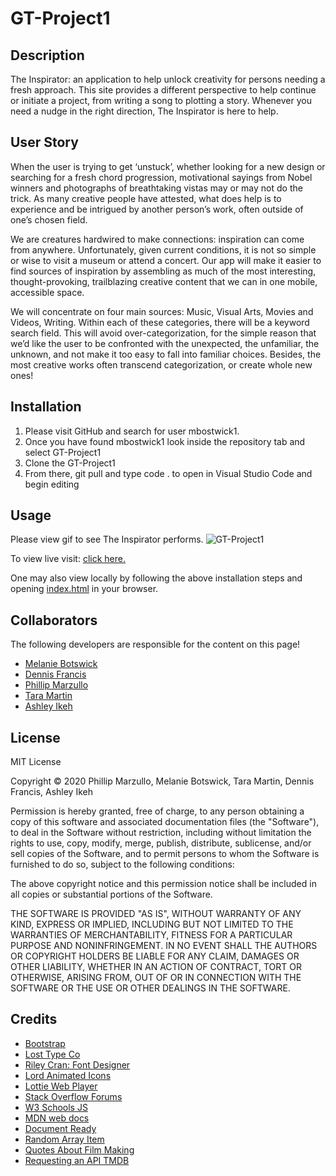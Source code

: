 # GT-Project1

## Description

The Inspirator: an application to help unlock creativity for persons needing a fresh approach. This site provides a different perspective to help continue or initiate a project, from writing a song to plotting a story. Whenever you need a nudge in the right direction, The Inspirator is here to help.

## User Story

When the user is trying to get ‘unstuck’, whether looking for a new design or searching for a fresh chord progression, motivational sayings from Nobel winners and photographs of breathtaking vistas may or may not do the trick. As many creative people have attested, what does help is to experience and be intrigued by another person’s work, often outside of one’s chosen field.

We are creatures hardwired to make connections: inspiration can come from anywhere. Unfortunately, given current conditions, it is not so simple or wise to visit a museum or attend a concert. Our app will make it easier to find sources of inspiration by assembling as much of the most interesting, thought-provoking, trailblazing creative content that we can in one mobile, accessible space.

We will concentrate on four main sources: Music, Visual Arts, Movies and Videos, Writing. Within each of these categories, there will be a keyword search field. This will avoid over-categorization, for the simple reason that we’d like the user to be confronted with the unexpected, the unfamiliar, the unknown, and not make it too easy to fall into familiar choices. Besides, the most creative works often transcend categorization, or create whole new ones!

## Installation

1. Please visit GitHub and search for user mbostwick1.
2. Once you have found mbostwick1 look inside the repository tab and select GT-Project1
3. Clone the GT-Project1
4. From there, git pull and type code . to open in Visual Studio Code and begin editing

## Usage

Please view gif to see The Inspirator performs.
![GT-Project1](assets/the-inspirator-p1.gif)

To view live visit: [click here.](https://mbostwick1.github.io/GT-Project1/)

One may also view locally by following the above installation steps and opening [index.html](index.html) in your browser.

## Collaborators
The following developers are responsible for the content on this page!
* [Melanie Botswick](https://github.com/mbostwick1)
* [Dennis Francis](https://github.com/dnfrancis22)
* [Phillip Marzullo](https://github.com/philipmarz73)
* [Tara Martin](https://github.com/martintara117)
* [Ashley Ikeh](https://github.com/Aikeh2021)

## License
MIT License

Copyright © 2020 Phillip Marzullo, Melanie Botswick, Tara Martin, Dennis Francis, Ashley Ikeh

Permission is hereby granted, free of charge, to any person obtaining a copy
of this software and associated documentation files (the "Software"), to deal
in the Software without restriction, including without limitation the rights
to use, copy, modify, merge, publish, distribute, sublicense, and/or sell
copies of the Software, and to permit persons to whom the Software is
furnished to do so, subject to the following conditions:

The above copyright notice and this permission notice shall be included in all
copies or substantial portions of the Software.

THE SOFTWARE IS PROVIDED "AS IS", WITHOUT WARRANTY OF ANY KIND, EXPRESS OR
IMPLIED, INCLUDING BUT NOT LIMITED TO THE WARRANTIES OF MERCHANTABILITY,
FITNESS FOR A PARTICULAR PURPOSE AND NONINFRINGEMENT. IN NO EVENT SHALL THE
AUTHORS OR COPYRIGHT HOLDERS BE LIABLE FOR ANY CLAIM, DAMAGES OR OTHER
LIABILITY, WHETHER IN AN ACTION OF CONTRACT, TORT OR OTHERWISE, ARISING FROM,
OUT OF OR IN CONNECTION WITH THE SOFTWARE OR THE USE OR OTHER DEALINGS IN THE
SOFTWARE.

## Credits
* [Bootstrap](https://getbootstrap.com/docs/4.5/components/)
* [Lost Type Co](http://losttype.com/font/?name=escafina)
* [Riley Cran: Font Designer](http://www.rileycran.com)
* [Lord Animated Icons](https://lordicon.com/)
* [Lottie Web Player](https://lottiefiles.com/web-player)
* [Stack Overflow Forums](https://stackoverflow.com/)
* [W3 Schools JS](https://www.w3schools.com/js/)
* [MDN web docs](https://developer.mozilla.org/en-US/)
* [Document Ready](https://learn.jquery.com/using-jquery-core/document-ready/)
* [Random Array Item](https://www.kirupa.com/html5/picking_random_item_from_array.htm)
* [Quotes About Film Making](https://www.filmcrux.com/blog/best-filmmaking-quotes)
* [Requesting an API TMDB](https://developers.themoviedb.org/3/getting-started/introduction)




